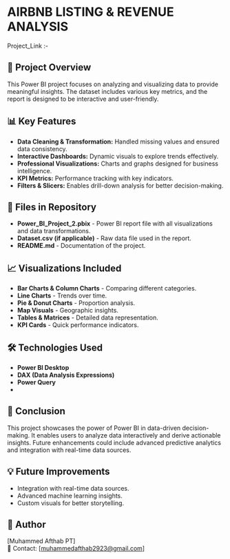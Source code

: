 # AIRBNB LISTING & REVENUE ANALYSIS


Project_Link :- 


## 📌 Project Overview
This Power BI project focuses on analyzing and visualizing data to provide meaningful insights. The dataset includes various key metrics, and the report is designed to be interactive and user-friendly.

## 📊 Key Features
- **Data Cleaning & Transformation:** Handled missing values and ensured data consistency.
- **Interactive Dashboards:** Dynamic visuals to explore trends effectively.
- **Professional Visualizations:** Charts and graphs designed for business intelligence.
- **KPI Metrics:** Performance tracking with key indicators.
- **Filters & Slicers:** Enables drill-down analysis for better decision-making.

## 📁 Files in Repository
- **Power_BI_Project_2.pbix** - Power BI report file with all visualizations and data transformations.
- **Dataset.csv (if applicable)** - Raw data file used in the report.
- **README.md** - Documentation of the project.

## 📈 Visualizations Included
- **Bar Charts & Column Charts** - Comparing different categories.
- **Line Charts** - Trends over time.
- **Pie & Donut Charts** - Proportion analysis.
- **Map Visuals** - Geographic insights.
- **Tables & Matrices** - Detailed data representation.
- **KPI Cards** - Quick performance indicators.

## 🛠️ Technologies Used
- **Power BI Desktop**
- **DAX (Data Analysis Expressions)**
- **Power Query**
- 

## 📢 Conclusion
This project showcases the power of Power BI in data-driven decision-making. It enables users to analyze data interactively and derive actionable insights. Future enhancements could include advanced predictive analytics and integration with real-time data sources.

## 💡 Future Improvements
- Integration with real-time data sources.
- Advanced machine learning insights.
- Custom visuals for better storytelling.

## 📝 Author
[Muhammed Afthab PT]  
📧 Contact: [muhammedafthab2923@gmail.com]
